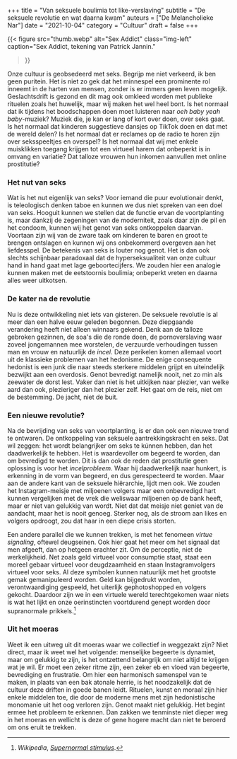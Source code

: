 +++
title    = "Van seksuele boulimia tot like-verslaving"
subtitle = "De seksuele revolutie en wat daarna kwam"
auteurs  = ["De Melancholieke Nar"]
date     = "2021-10-04"
category = "Cultuur"
draft    = false
+++


{{< figure
	src="thumb.webp"
	alt="Sex Addict"
	class="img-left"
	caption="Sex Addict, tekening van Patrick Jannin."
>}}

Onze cultuur is geobsedeerd met seks. Begrijp me niet verkeerd, ik ben geen puritein. Het is niet zo gek dat het minnespel een prominente rol inneemt in de harten van mensen, zonder is er immers geen leven mogelijk. Geslachtsdrift is gezond en dit mag ook omkleed worden met publieke rituelen zoals het huwelijk, maar wij maken het wel heel bont. Is het normaal dat ik tijdens het boodschappen doen moet luisteren naar _oeh baby yeah baby_-muziek? Muziek die, je kan er lang of kort over doen, over seks gaat. Is het normaal dat kinderen suggestieve dansjes op TikTok doen en dat met de wereld delen? Is het normaal dat er reclames op de radio te horen zijn over seksspeeltjes en overspel? Is het normaal dat wij met enkele muisklikken toegang krijgen tot een virtueel harem dat onbeperkt is in omvang en variatie? Dat talloze vrouwen hun inkomen aanvullen met online prostitutie?


### Het nut van seks

Wat is het nut eigenlijk van seks? Voor iemand die puur evolutionair denkt, is teleologisch denken taboe en kunnen we dus niet spreken van een doel van seks. Hooguit kunnen we stellen dat de functie ervan de voortplanting is, maar dankzij de zegeningen van de moderniteit, zoals daar zijn de pil en het condoom, kunnen wij het genot van seks ontkoppelen daarvan. Voortaan zijn wij van de zware taak om kinderen te baren en groot te brengen ontslagen en kunnen wij ons onbekommerd overgeven aan het liefdesspel. De betekenis van seks is louter nog genot. Het is dan ook slechts schijnbaar paradoxaal dat de hyperseksualiteit van onze cultuur hand in hand gaat met lage geboortecijfers. We zouden hier een analogie kunnen maken met de eetstoornis boulimia; onbeperkt vreten en daarna alles weer uitkotsen.


### De kater na de revolutie

Nu is deze ontwikkeling niet iets van gisteren. De seksuele revolutie is al meer dan een halve eeuw geleden begonnen. Deze diepgaande verandering heeft niet alleen winnaars gekend. Denk aan de talloze gebroken gezinnen, de soa's die de ronde doen, de pornoverslaving waar zoveel jongemannen mee worstelen, de verzuurde verhoudingen tussen man en vrouw en natuurlijk de _incel_. Deze perikelen komen allemaal voort uit de klassieke problemen van het hedonisme. De enige consequente hedonist is een junk die naar steeds sterkere middelen grijpt en uiteindelijk bezwijkt aan een overdosis. Genot bevredigt namelijk nooit, net zo min als zeewater de dorst lest. Vaker dan niet is het uitkijken naar plezier, van welke aard dan ook, plezieriger dan het plezier zelf. Het gaat om de reis, niet om de bestemming. De jacht, niet de buit. 


### Een nieuwe revolutie?

Na de bevrijding van seks van voortplanting, is er dan ook een nieuwe trend te ontwaren. De ontkoppeling van seksuele aantrekkingskracht en seks. Dat wil zeggen: het wordt belangrijker om seks te kúnnen hebben, dan het daadwerkelijk te hebben. Het is waardevoller om begeerd te worden, dan om bevredigd te worden. Dit is dan ook de reden dat prostitutie geen oplossing is voor het _incelprobleem_. Waar hij daadwerkelijk naar hunkert, is erkenning in de vorm van begeerd, en dus gerespecteerd te worden. Maar aan de andere kant van de seksuele hiërarchie, lijdt men ook. We zouden het Instagram-meisje met miljoenen volgers maar een onbevredigd hart kunnen vergelijken met de vrek die weliswaar miljoenen op de bank heeft, maar er niet van gelukkig van wordt. Niet dat dat meisje niet geniet van de aandacht, maar het is nooit genoeg. Sterker nog, als de stroom aan likes en volgers opdroogt, zou dat haar in een diepe crisis storten.

Een andere parallel die we kunnen trekken, is met het fenomeen _virtue signaling_, oftewel deugseinen. Ook hier gaat het meer om het signaal dat men afgeeft, dan op hetgeen erachter zit. Om de perceptie, niet de werkelijkheid. Net zoals geld virtueel voor consumptie staat, staat een moreel gebaar virtueel voor deugdzaamheid en staan Instagramvolgers virtueel voor seks. Al deze symbolen kunnen natuurlijk met het grootste gemak gemanipuleerd worden. Geld kan bijgedrukt worden, verontwaardiging gespeeld, het uiterlijk gephotoshopped en volgers gekocht. Daardoor zijn we in een virtuele wereld terechtgekomen waar niets is wat het lijkt en onze oerinstincten voortdurend genept worden door supranormale prikkels.[^1]


### Uit het moeras

Weet ik een uitweg uit dit moeras waar we collectief in weggezakt zijn? Niet direct, maar ik weet wel het volgende: menselijke begeerte is dynamiet, maar om gelukkig te zijn, is het ontzettend belangrijk om niet altijd te krijgen wat je wil. Er moet een zeker ritme zijn, een zeker eb en vloed van begeerte, bevrediging en frustratie. Om hier een harmonisch samenspel van te maken, in plaats van een bak atonale herrie, is het noodzakelijk dat de cultuur deze driften in goede banen leidt. Rituelen, kunst en moraal zijn hier enkele middelen toe, die door de moderne mens met zijn hedonistische monomanie uit het oog verloren zijn. Genot maakt niet gelukkig. Het begint ermee het probleem te erkennen. Dan zakken we tenminste niet dieper weg in het moeras en wellicht is deze of gene hogere macht dan niet te beroerd om ons eruit te trekken.


[^1]: _Wikipedia_, _[Supernormal stimulus](https://en.wikipedia.org/wiki/Supernormal_stimulus)_.
